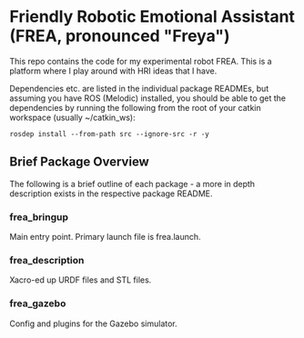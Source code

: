 # Friendly Robotic Emotional Assistant (FREA, pronounced "Freya")

This repo contains the code for my experimental robot FREA. This is a platform where I play around with HRI ideas that I have.

Dependencies etc. are listed in the individual package READMEs, but assuming you have ROS (Melodic) installed, you should be able to get the dependencies by running the following from the root of your catkin workspace (usually ~/catkin_ws):

`rosdep install --from-path src --ignore-src -r -y`

## Brief Package Overview

The following is a brief outline of each package - a more in depth description exists in the respective package README.

### frea_bringup

Main entry point. Primary launch file is frea.launch.

### frea_description

Xacro-ed up URDF files and STL files.

### frea_gazebo

Config and plugins for the Gazebo simulator.
